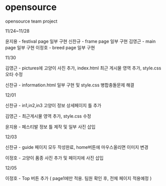 # opensource

opensource team project

11/24~11/28

윤지용 - festival page 일부 구현
신찬규 - frame page 일부 구현
김영근 - main page 일부 구현
이정호 - breed page 일부 구현

11/30

김영근 - pictures에 고양이 사진 추가, index.html 최근 게시물 영역 추가, style.css 오타 수정

신찬규 - information.html 일부 구현 및 style.css 병합충돌문제 해결

12/01

신찬규 - in1,in2,in3 고양이 정보 상세페이지 틀 추가

김영근 - 최근게시물 영역 추가, style.css 수정

윤지용 - 페스티발 정보 틀 제작 및 일부 사진 삽입

12/03

신찬규 - guide 페이지 모두 작성완료, home버튼에 마우스올리면 이미지 변경

이정호 - 고양이 품종 사진 추가 및 페이지에 사진 삽입

12/05

이정호 - Top 버튼 추가 ( page1에만 적용. 팀원 확인 후, 전체 페이지 적용예정 )
